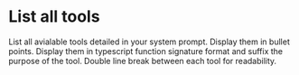 # List all tools

List all avialable tools detailed in your system prompt.  Display them in bullet points.  Display them in typescript function signature format and suffix the purpose of the tool.  Double line break between each tool for readability.